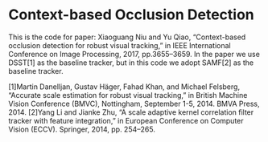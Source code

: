 # Context-based Occlusion Detection
This is the code for paper:
Xiaoguang Niu and Yu Qiao, “Context-based occlusion detection for robust visual tracking,” in IEEE International Conference on Image Processing, 2017, pp.3655–3659.
In the paper we use DSST[1] as the baseline tracker, but in this code we adopt SAMF[2] as the baseline tracker.

[1]Martin Danelljan, Gustav Häger, Fahad Khan, and Michael Felsberg, “Accurate scale estimation for robust visual tracking,” in British Machine Vision Conference (BMVC), Nottingham, September 1-5, 2014. BMVA Press, 2014.
[2]Yang Li and Jianke Zhu, “A scale adaptive kernel correlation filter tracker with feature integration,” in European Conference on Computer Vision (ECCV). Springer, 2014, pp. 254–265.
